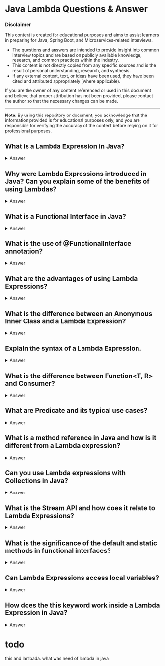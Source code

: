 # Java Lambda Questions & Answer

### Disclaimer

This content is created for educational purposes and aims to assist learners in preparing for Java, Spring Boot, and
Microservices-related interviews.

- The questions and answers are intended to provide insight into common interview topics and are based on publicly
  available knowledge, research, and common practices within the industry.
- This content is not directly copied from any specific sources and is the result of personal understanding, research,
  and synthesis.
- If any external content, text, or ideas have been used, they have been cited and attributed appropriately (where
  applicable).

If you are the owner of any content referenced or used in this document and believe that proper attribution has not been
provided, please contact the author so that the necessary changes can be made.

---

**Note**: By using this repository or document, you acknowledge that the information provided is for educational
purposes only, and you are responsible for verifying the accuracy of the content before relying on it for professional
purposes.

## What is a Lambda Expression in Java?
<details>
<summary>Answer</summary>

- A lambda expression in Java is a short block of code that takes in parameters and returns a value. 
- It can be used primarily to define the behavior of a method in functional programming style. 
- Lambda expressions were introduced in Java 8 to provide a clear and concise way to represent an instance of a functional interface.

- syntax:

```java
(parameters) -> expression

//Example 
(a, b) -> a + b

```

</details>

## Why were Lambda Expressions introduced in Java? Can you explain some of the benefits of using Lambdas?
<details>
<summary>Answer</summary>

- Lambda expressions were introduced in Java 8 primarily to bring functional programming capabilities to Java and to address certain limitations with the traditional approach of using anonymous inner classes. Here are some key reasons why lambda expressions were introduced:
  - Concise Code:
    - Before Java 8, many simple operations (like passing behavior to methods) required verbose anonymous class declarations. Lambda expressions allow us to express these operations in a much shorter and more readable form.
    - Example : Before Lambda (Anonymous Class):
```java
List<String> names = Arrays.asList("John", "Jane", "Doe");
Collections.sort(names, new Comparator<String>() {
    @Override
    public int compare(String s1, String s2) {
        return s1.compareTo(s2);
    }
});

```
After lambda Expression: 
```java
List<String> names = Arrays.asList("John", "Jane", "Doe");
names.sort((s1, s2) -> s1.compareTo(s2));

```

- Readability and Maintainability:
  - Lambda expressions help reduce boilerplate code and make the code more readable, especially in places where short pieces of code are being passed around (like callbacks or event handlers).
- Functional Programming Support:
  - Java was traditionally an imperative programming language, but with the introduction of lambdas, Java can now adopt a more functional programming style. Lambdas make it easier to write higher-order functions and leverage operations like filtering, mapping, and reducing directly on collections, especially through the Stream API.
- Parallelization
  - Lambdas play a crucial role in parallel processing. Java 8 introduced the Stream API, which works seamlessly with lambdas to allow developers to process collections in parallel without the need to explicitly handle threads.
  - Example

```java
List<Integer> numbers = Arrays.asList(1, 2, 3, 4, 5);
numbers.stream()
       .map(n -> n * n)     // square the numbers
       .filter(n -> n > 10) // filter squares greater than 10
       .forEach(System.out::println);

```


</details>

## What is a Functional Interface in Java?
<details> 
<summary>Answer</summary>

- A Functional Interface is an interface that has exactly one abstract method. It may have multiple default or static methods, but only one abstract method. Lambda expressions can be used to provide the implementation of this single abstract method.

- Example
```java
@FunctionalInterface
public interface MyFunction {
    int add(int a, int b);  // single abstract method
}

```
</details>

## What is the use of @FunctionalInterface annotation?
<details>
<summary>Answer</summary>

- The @FunctionalInterface annotation is used to indicate that an interface is intended to be a functional interface.
- This annotation is not required, but it provides compile-time checking to ensure the interface has exactly one abstract method. 
- If the interface has more than one abstract method, a compilation error will occur.

- Example
```java
@FunctionalInterface
public interface MyFunction {
    void run();  // single abstract method
}

```
</details>

## What are the advantages of using Lambda Expressions?
<details>
<summary>Answer</summary>

- **Conciseness:** Lambda expressions allow for more compact and readable code.
- **Less Boilerplate Code:** They remove the need for anonymous class implementations.
- **Enhanced Readability:** With the functional programming style, it becomes easier to understand and maintain code.
- **Encourages Functional Programming:** It promotes the use of higher-order functions and makes the code more declarative.

</details>

## What is the difference between an Anonymous Inner Class and a Lambda Expression?
<details>
<summary>Answer</summary>

- Both anonymous inner classes and lambda expressions allow you to define a class on the fly, but they differ in syntax, readability, and usage:
  - **Anonymous Inner Class:** More verbose and requires the declaration of a class with the method implementation.
  - **Lambda Expression:** Shorter and more readable as it allows you to pass behavior as arguments without needing to define a full class.

- Anonymous Inner Class:

```java
MyFunction myFunc = new MyFunction() {
    public int add(int a, int b) {
        return a + b;
    }
};

```
- Lambda Expression:

```java
MyFunction myFunc = (a, b) -> a + b;

```
</details>

## Explain the syntax of a Lambda Expression.
<details>
<summary>Answer</summary>

- A Lambda Expression has the following general syntax:

```java
(parameters) -> expression

```
- Where
  - Parameters: Represents the parameters passed to the method (can be empty).
  - Arrow (->): Separates the parameters from the body of the lambda expression.
  - Expression or Block: Represents the actual implementation of the method, which can be a single expression or a block of code.

Example 
```java
(int a, int b) -> a + b

```
</details>


## What is the difference between Function<T, R> and Consumer<T>?
<details>
<summary>Answer</summary>

- Function<T, R>: Takes an argument of type T and returns a result of type R. It is used when you want to apply a function to an input and get an output.
```java
Function<Integer, Integer> square = x -> x * x;

```

-  Consumer<T>: Takes an argument of type T and returns no result (void). It is typically used when you want to perform an operation that consumes the input but doesn't produce a result.

```java
Consumer<String> print = str -> System.out.println(str);

```
</details>

## What are Predicate<T> and its typical use cases?

<details>
<summary>Answer</summary>

- A Predicate<T> is a functional interface that represents a condition or boolean function. It accepts one argument of type T and returns a boolean value (true or false). 
- It is commonly used in filtering operations, such as in stream filtering.

```java

Predicate<Integer> isEven = num -> num % 2 == 0;

//Usage 
List<Integer> numbers = Arrays.asList(1, 2, 3, 4, 5);
numbers.stream().filter(isEven).collect(Collectors.toList());

```
</details>

## What is a method reference in Java and how is it different from a Lambda expression?
<details>
<summary>Answer</summary>

- A method reference is a shorthand syntax in Java for calling a method directly. 
- It is a more concise and readable alternative to lambda expressions when you just want to call an existing method.

```java
//Syntax 
ClassName::methodName

//Usage 
// Lambda expression
List<String> names = Arrays.asList("Alice", "Bob", "Charlie");
names.forEach(name -> System.out.println(name));

// Method reference
  names.forEach(System.out::println);

```

</details>

## Can you use Lambda expressions with Collections in Java?
<details>
<summary>Answer</summary>

- Yes, lambda expressions can be used with Java Collections, particularly with the Stream API introduced in Java 8. They provide a functional way to process collections.

```java
List<String> names = Arrays.asList("John", "Jane", "Joe");
names.stream()
     .filter(name -> name.startsWith("J"))
     .forEach(System.out::println);

```
</details>

## What is the Stream API and how does it relate to Lambda Expressions?
<details>
<summary>Answer</summary>

- The Stream API is a new abstraction in Java 8 that allows for functional-style operations on sequences of elements (such as collections). Lambda expressions are heavily used in the Stream API to define operations like filtering, mapping, and reducing.
- Example of using Stream and lambda:

```java
List<Integer> numbers = Arrays.asList(1, 2, 3, 4, 5);
numbers.stream()
       .map(x -> x * x)    // square each number
       .forEach(System.out::println);

```

</details>


## What is the significance of the default and static methods in functional interfaces?
<details>
<summary>Answer</summary>

- default methods: These are methods with an implementation inside a functional interface. They provide a default behavior that can be overridden by implementing classes or lambdas if needed.
- static methods: These are methods that belong to the interface itself and are not associated with any instance.

```java
@FunctionalInterface
public interface MyInterface {
    void abstractMethod();  // abstract method

    default void defaultMethod() {
        System.out.println("This is a default method.");
    }

    static void staticMethod() {
        System.out.println("This is a static method.");
    }
}

```

</details>

## Can Lambda Expressions access local variables?
<details>
<summary>Answer</summary>

- Yes, lambda expressions can access local variables, but only if they are **final or effectively final**. 
- This ensures that the local variables are not modified after being captured by the lambda expression.

```java
public void testLambda() {
    int temp = 5; // effectively final
    final int num = 10;
    MyFunction func = (a, b) -> a + b + num + temp;  // num must be final or effectively final
}

```
</details>

## How does the this keyword work inside a Lambda Expression in Java?
<details>
<summary>Answer</summary>

- In Java, the behavior of the this keyword inside a lambda expression is different from its behavior inside regular methods or constructors.
- In Lambda Expressions:
  - The this keyword in a lambda expression refers to the instance of the enclosing class, not the lambda expression itself.
  - This is because a lambda expression does not create its own instance. Instead, it is treated as an implementation of a functional interface, and thus, it uses the enclosing class’s instance for context.
- In Regular Methods/Constructors
  - The this keyword refers to the current instance of the class in which the method or constructor is defined.


```java
class Outer {
    private String name = "Outer class";

    public void testLambda() {
        // Lambda Expression
        MyFunction myFunc = () -> {
            System.out.println("Inside lambda, this refers to: " + this.name); // 'this' refers to Outer instance
        };
        myFunc.execute();
    }

    public static void main(String[] args) {
        Outer outer = new Outer();
        outer.testLambda();
    }
}

@FunctionalInterface
interface MyFunction {
    void execute();
}

```

- Explanation: 
  -  In the above example, the this inside the lambda expression refers to the instance of the Outer class, because the lambda is defined within the method of the Outer class.

- **Key Points to Remember:**
  - Lambda Expressions do not have their own this reference. The this keyword inside a lambda refers to the instance of the enclosing class where the lambda expression is defined.
  - In an inner class (anonymous class), this refers to the instance of the inner class. However, in a lambda expression, this still refers to the instance of the enclosing class.
  - this in static methods: If you define a lambda inside a static method, this is not available because static methods do not belong to an instance, and thus, there is no instance to refer to with this.

```java
class Outer {
    public static void testStaticLambda() {
        MyFunction lambda = () -> {
            // System.out.println(this); // Error: 'this' cannot be referenced from a static context
        };
        lambda.execute();
    }

    public static void main(String[] args) {
        Outer.testStaticLambda();
    }
}

@FunctionalInterface
interface MyFunction {
    void execute();
}

```

In this case, trying to use this inside a static context will lead to a compilation error, as this cannot be referenced from a static method, where no instance exists.



</details>

# todo
this and lambada.
what was need of lambda in java
